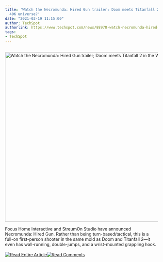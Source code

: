 ```yaml
---
title: 'Watch the Necromunda: Hired Gun trailer; Doom meets Titanfall 2 in the Warhammer
  40K universe?'
date: "2021-03-19 11:15:00"
author: TechSpot
authorlink: https://www.techspot.com/news/88978-watch-necromunda-hired-gun-trailer-doom-meets-titanfall.html
tags:
- TechSpot
---
```

<a href="https://www.techspot.com/news/88978-watch-necromunda-hired-gun-trailer-doom-meets-titanfall.html" target="_blank"><img src="https://static.techspot.com/images2/news/ts3_thumbs/2021/03/2021-03-19-ts3_thumbs-0b2.jpg" width="800" height="560" style="padding: 15px 0" title="Watch the Necromunda: Hired Gun trailer; Doom meets Titanfall 2 in the Warhammer 40K universe?" /></a><br />Focus Home Interactive and StreumOn Studio have announced Necromunda: Hired Gun. Rather than being turn-based/tactical, this is a full-on first-person shooter in the same mold as Doom and Titanfall 2—it even has wall-running, double-jumps, and a wrist-mounted grappling hook.<br /><br /><a href="https://www.techspot.com/news/88978-watch-necromunda-hired-gun-trailer-doom-meets-titanfall.html"><img src="https://static.techspot.com/images/rss/rss_buttons_01.png" border="0" alt="Read Entire Article" /></a><a href="https://www.techspot.com/news/88978-watch-necromunda-hired-gun-trailer-doom-meets-titanfall.html#comments"><img src="https://static.techspot.com/images/rss/rss_buttons_02.png" border="0" alt="Read Comments" /></a><br /><br />